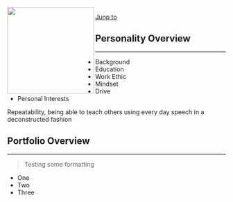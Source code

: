 



<img src="https://i.imgur.com/X44BMVl.png" align="left" width="200" height="200">

[Junp to](#this-place)

<div></div>

## Personality Overview

---------------------------------

- Background
- Education
- Work Ethic
- Mindset
- Drive
- Personal Interests


Repeatability, being able to teach others using every day speech in a deconstructed fashion

## Portfolio Overview

---------------------------------------------------------------------




> Testing some formatting

- One
- Two
- Three




